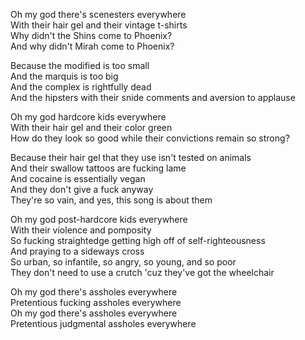 Oh my god there's scenesters everywhere  
With their hair gel and their vintage t-shirts  
Why didn't the Shins come to Phoenix?  
And why didn't Mirah come to Phoenix?

Because the modified is too small  
And the marquis is too big  
And the complex is rightfully dead  
And the hipsters with their snide comments and aversion to applause

Oh my god hardcore kids everywhere  
With their hair gel and their color green  
How do they look so good while their convictions remain so strong?

Because their hair gel that they use isn't tested on animals  
And their swallow tattoos are fucking lame  
And cocaine is essentially vegan  
And they don't give a fuck anyway  
They're so vain, and yes, this song is about them

Oh my god post-hardcore kids everywhere  
With their violence and pomposity  
So fucking straightedge getting high off of self-righteousness  
And praying to a sideways cross  
So urban, so infantile, so angry, so young, and so poor  
They don't need to use a crutch 'cuz they've got the wheelchair

Oh my god there's assholes everywhere  
Pretentious fucking assholes everywhere  
Oh my god there's assholes everywhere  
Pretentious judgmental assholes everywhere